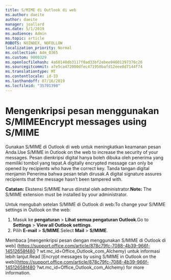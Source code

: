 ```yaml
---
title: S/MIME di Outlook di web
ms.author: daeite
author: daeite
manager: joallard
ms.date: 5/1/2019
ms.audience: Admin
ms.topic: article
ROBOTS: NOINDEX, NOFOLLOW
localization_priority: Normal
ms.collection: Adm_O365
ms.custom: 9000329
ms.openlocfilehash: 4a68140db3117f0ad33bf2ebee94601397376c26
ms.sourcegitcommit: a7e5ca472000dfec471950bafd12eee8d7144f74
ms.translationtype: MT
ms.contentlocale: id-ID
ms.lasthandoff: 07/16/2019
ms.locfileid: "35701398"
---
```

# <a name="encrypt-messages-using-smime"></a><span data-ttu-id="01217-102">Mengenkripsi pesan menggunakan S/MIME</span><span class="sxs-lookup"><span data-stu-id="01217-102">Encrypt messages using S/MIME</span></span>

<span data-ttu-id="01217-103">Gunakan S/MIME di Outlook di web untuk meningkatkan keamanan pesan Anda.</span><span class="sxs-lookup"><span data-stu-id="01217-103">Use S/MIME in Outlook on the web to increase the security of your messages.</span></span> <span data-ttu-id="01217-104">Pesan dienkripsi digital hanya boleh dibuka oleh penerima yang memiliki tombol yang tepat.</span><span class="sxs-lookup"><span data-stu-id="01217-104">A digitally encrypted message can only be opened by recipients who have the correct key.</span></span> <span data-ttu-id="01217-105">Tanda tangan digital menjamin Penerima bahwa pesan telah dirusak.</span><span class="sxs-lookup"><span data-stu-id="01217-105">A digital signature assures recipients that the message hasn’t been tampered with.</span></span>

<span data-ttu-id="01217-106">**Catatan:** Ekstensi S/MIME harus diinstal oleh administrator.</span><span class="sxs-lookup"><span data-stu-id="01217-106">**Note:** The S/MIME extension must be installed by your administrator.</span></span>

<span data-ttu-id="01217-107">Untuk mengubah setelan S/MIME di Outlook di web:</span><span class="sxs-lookup"><span data-stu-id="01217-107">To change your S/MIME settings in Outlook on the web:</span></span>

1. <span data-ttu-id="01217-108">Masuk ke **pengaturan** > **Lihat semua pengaturan Outlook**.</span><span class="sxs-lookup"><span data-stu-id="01217-108">Go to **Settings** > **View all Outlook settings**.</span></span>
2. <span data-ttu-id="01217-109">Pilih **E-mail** > **S/MIME**.</span><span class="sxs-lookup"><span data-stu-id="01217-109">Select **Mail** > **S/MIME**.</span></span>

<span data-ttu-id="01217-110">Membaca [mengenkripsi pesan dengan menggunakan S/MIME di Outlook di web] (https://support.office.com/article/878c79fc-7088-4b39-966f-14512658f480 ? wt.mc_id=Office_Outlook_com_Alchemy) untuk informasi lebih lanjut.</span><span class="sxs-lookup"><span data-stu-id="01217-110">Read [Encrypt messages by using S/MIME in Outlook on the web](https://support.office.com/article/878c79fc-7088-4b39-966f-14512658f480 ?wt.mc_id=Office_Outlook_com_Alchemy) for more information.</span></span>